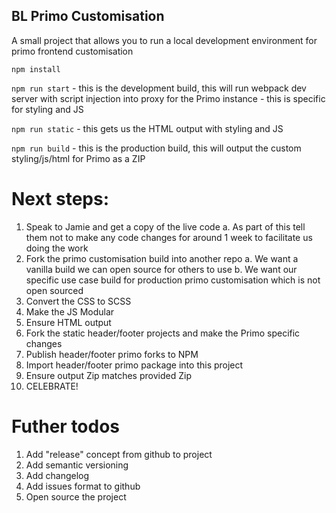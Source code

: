 ## BL Primo Customisation

A small project that allows you to run a local development environment for primo frontend customisation

`npm install`

`npm run start` - this is the development build, this will run webpack dev server with script injection into proxy for the Primo instance - this is specific for styling and JS

`npm run static` - this gets us the HTML output with styling and JS

`npm run build` - this is the production build, this will output the custom styling/js/html for Primo as a ZIP

# Next steps:
1. Speak to Jamie and get a copy of the live code
    a. As part of this tell them not to make any code changes for around 1 week to facilitate us doing the work
2. Fork the primo customisation build into another repo 
    a. We want a vanilla build we can open source for others to use
    b. We want our specific use case build for production primo customisation which is not open sourced 
3. Convert the CSS to SCSS
4. Make the JS Modular
5. Ensure HTML output
6. Fork the static header/footer projects and make the Primo specific changes
7. Publish header/footer primo forks to NPM
8. Import header/footer primo package into this project
9. Ensure output Zip matches provided Zip
10. CELEBRATE!

# Futher todos

1. Add "release" concept from github to project
2. Add semantic versioning
3. Add changelog
4. Add issues format to github
5. Open source the project
